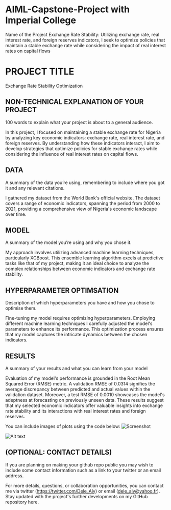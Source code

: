 # AIML-Capstone-Project with Imperial College
Name of the Project Exchange Rate Stability: Utilizing exchange rate, real interest rate, and foreign reserves indicators, I  seek to optimize policies that maintain a stable exchange rate while considering the impact of real interest rates on capital flows

# PROJECT TITLE 
Exchange Rate Stability Optimization

## NON-TECHNICAL EXPLANATION OF YOUR PROJECT
100 words to explain what your project is about to a general audience. 

In this project, I focused on maintaining a stable exchange rate for Nigeria by analyzing key economic indicators: exchange rate, real interest rate, and foreign reserves. By understanding how these indicators interact, I aim to develop strategies that optimize policies for stable exchange rates while considering the influence of real interest rates on capital flows.

## DATA
A summary of the data you’re using, remembering to include where you got it and any relevant citations. 

I gathered my dataset from the World Bank's official website. The dataset covers a range of economic indicators, spanning the period from 2000 to 2021, providing a comprehensive view of Nigeria's economic landscape over time.

## MODEL 
A summary of the model you’re using and why you chose it. 

My approach involves utilizing advanced machine learning techniques, particularly XGBoost. This ensemble learning algorithm excels at predictive tasks like that of my project, making it an ideal choice to analyze the complex relationships between economic indicators and exchange rate stability.

## HYPERPARAMETER OPTIMSATION
Description of which hyperparameters you have and how you chose to optimise them. 

Fine-tuning my model requires optimizing hyperparameters. Employing different machine learning techniques I carefully adjusted the model's parameters to enhance its performance. This optimization process ensures that my model captures the intricate dynamics between the chosen indicators.

## RESULTS
A summary of your results and what you can learn from your model 

Evaluation of my model's performance is grounded in the Root Mean Squared Error (RMSE) metric. A validation RMSE of 0.0314 signifies the average discrepancy between predicted and actual values within the validation dataset. Moreover, a test RMSE of 0.0010 showcases the model's adeptness at forecasting on previously unseen data. These results suggest that my selected economic indicators offer valuable insights into exchange rate stability and its interactions with real interest rates and foreign reserves.

You can include images of plots using the code below:
![Screenshot](image.png)

![Alt text](image-1.png)

## (OPTIONAL: CONTACT DETAILS)
If you are planning on making your github repo public you may wish to include some contact information such as a link to your twitter or an email address. 

For more details, questions, or collaboration opportunities, you can contact me via twitter (https://twitter.com/Dele_Aly) or email (dele_aly@yahoo.fr). Stay updated with the project's further developments on my GitHub repository here.
